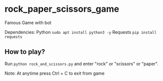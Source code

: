 # rock_paper_scissors_game
Famous Game with bot

Dependencies:
Python
`sudo apt install python3 -y`
Requests
`pip install requests`

## How to play?
Run `python rock_and_scissors.py` and enter "rock" or "scissors" or "paper".

Note: At anytime press Ctrl + C to exit from game
